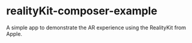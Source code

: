 # realityKit-composer-example
A simple app to demonstrate the AR experience using the RealityKit from Apple.
